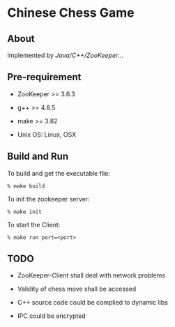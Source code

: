 # Chinese Chess Game

About
-----

Implemented by *Java/C++/ZooKeeper*...

Pre-requirement
---------------

* ZooKeeper >= 3.6.3

* g++ >= 4.8.5

* make >= 3.82

* Unix OS: Linux, OSX

Build and Run
-------------

To build and get the executable file:

    % make build

To init the zookeeper server:

    % make init

To start the Client:

    % make run port=<port>

TODO
----

* ZooKeeper-Client shall deal with network problems

* Validity of chess move shall be accessed

* C++ source code could be complied to dynamic libs

* IPC could be encrypted